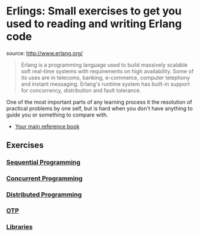 # Erlings: Small exercises to get you used to reading and writing Erlang code

source: http://www.erlang.org/

> Erlang is a programming language used to build massively scalable soft real-time systems with requirements on high availability. Some of its uses are in telecoms, banking, e-commerce, computer telephony and instant messaging. Erlang's runtime system has built-in support for concurrency, distribution and fault tolerance.

One of the most important parts of any learning process it the resolution of practical problems by one self, but is hard when you don't have anything to guide you or something to compare with.

- [Your main reference book](http://learnyousomeerlang.com/content)

## Exercises

### [Sequential Programming](sequential/)

### [Concurrent Programming](concurrent/)

### [Distributed Programming](distributed/)

### [OTP](otp/)

### [Libraries](libraries/)
